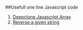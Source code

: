 ##Usefull one line Javascript code

1. [Deepclone Javascript Array](https://github.com/rajzshkr/onelinejs/blob/master/deepclone.jsarray.js)
2. [Reverse a given string](https://github.com/rajzshkr/onelinejs/blob/master/reversestring.js)